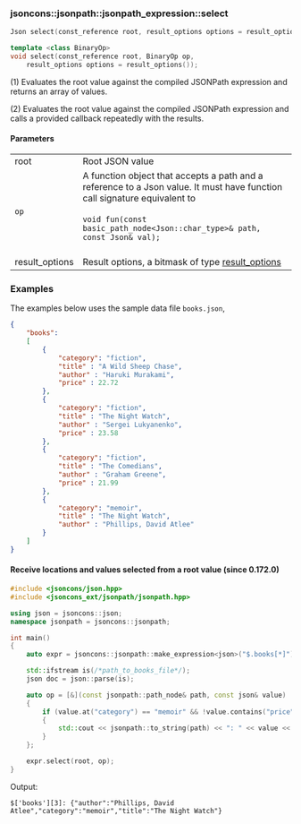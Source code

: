 ### jsoncons::jsonpath::jsonpath_expression::select

```cpp
Json select(const_reference root, result_options options = result_options()); (1) (since 0.172.0)
```

```cpp
template <class BinaryOp>
void select(const_reference root, BinaryOp op, 
    result_options options = result_options());                                     (2) (since 0.172.0)
```

(1) Evaluates the root value against the compiled JSONPath expression and returns an array of values.

(2) Evaluates the root value against the compiled JSONPath expression and calls a provided
callback repeatedly with the results.

#### Parameters

<table>
  <tr>
    <td>root</td>
    <td>Root JSON value</td> 
  </tr>
  <tr>
    <td><code>op</code></td>
    <td>A function object that accepts a path and a reference to a Json value. 
It must have function call signature equivalent to
<br/><br/><code>void fun(const basic_path_node&lt;Json::char_type&gt;& path, const Json& val);</code><br/><br/>
  </tr>
  <tr>
    <td>result_options</td>
    <td>Result options, a bitmask of type <a href="result_options.md">result_options</></td> 
  </tr>
</table>

### Examples

The examples below uses the sample data file `books.json`, 

```json
{
    "books":
    [
        {
            "category": "fiction",
            "title" : "A Wild Sheep Chase",
            "author" : "Haruki Murakami",
            "price" : 22.72
        },
        {
            "category": "fiction",
            "title" : "The Night Watch",
            "author" : "Sergei Lukyanenko",
            "price" : 23.58
        },
        {
            "category": "fiction",
            "title" : "The Comedians",
            "author" : "Graham Greene",
            "price" : 21.99
        },
        {
            "category": "memoir",
            "title" : "The Night Watch",
            "author" : "Phillips, David Atlee"
        }
    ]
}
```

#### Receive locations and values selected from a root value (since 0.172.0)

```cpp
#include <jsoncons/json.hpp>
#include <jsoncons_ext/jsonpath/jsonpath.hpp>

using json = jsoncons::json;
namespace jsonpath = jsoncons::jsonpath;

int main()
{
    auto expr = jsoncons::jsonpath::make_expression<json>("$.books[*]");

    std::ifstream is(/*path_to_books_file*/);
    json doc = json::parse(is);

    auto op = [&](const jsonpath::path_node& path, const json& value)
    {
        if (value.at("category") == "memoir" && !value.contains("price"))
        {
            std::cout << jsonpath::to_string(path) << ": " << value << "\n";
        }
    };

    expr.select(root, op);
}
```
Output:
```
$['books'][3]: {"author":"Phillips, David Atlee","category":"memoir","title":"The Night Watch"}
```

